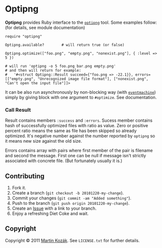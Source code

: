 Optipng
=======

**Optipng** provides Ruby interface to the [`optipng`][1] tool. 
Some examples follow: (for details, see module documentation)

    require "optipng"
    
    Optipng.available?        # will return true (or false)
    
    Optipng.optimize(["foo.png", "empty.png", "nonexist.png"], { :level => 5 })
    
    # will run 'optipng -o 5 foo.png bar.png empty.png'
    # and then will return for example: 
    #   '#<struct Optipng::Result succeed={"foo.png => -22.1}}, errors=[["empty.png", "Unrecognized image file format"], ["nonexist.png", "Can't open the input file"]]>
    
It can be also run asynchronously by non-blocking way (with [`eventmachine`][4]) 
simply by giving block with one argument to `#optimize`. See documentation. 
    
### Call Result

Result contains members `:success` and `:errors`. Sucess member contains 
hash of successfully optimized files with ratio as value. Zero or 
positive percent ratio means the same as file has been skipped so 
already optimized. It's negative number against the number reported by 
`optipng` so it means new size against the old size.

Errors contains array with pairs where first member of the pair is 
filename and second the message. First one can be null if message isn't
strictly associated with concrete file. (But fortunately usually it is.) 

Contributing
------------

1. Fork it.
2. Create a branch (`git checkout -b 20101220-my-change`).
3. Commit your changes (`git commit -am "Added something"`).
4. Push to the branch (`git push origin 20101220-my-change`).
5. Create an [Issue][2] with a link to your branch.
6. Enjoy a refreshing Diet Coke and wait.

Copyright
---------

Copyright &copy; 2011 [Martin Kozák][3]. See `LICENSE.txt` for
further details.

[1]: http://optipng.sourceforge.net/
[2]: http://github.com/martinkozak/qrpc/issues
[3]: http://www.martinkozak.net/
[4]: http://rubyeventmachine.com/
